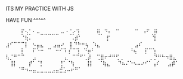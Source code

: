 ITS MY PRACTICE WITH JS 

HAVE FUN ^^^^^

⠀⠀⠀⠀⡏⢢⡁⠂⠤⣀⣀⣀⣀⣀ ⠤⠐⢈⡔⢹
⠀⠀⠀⠀⢿⡀⠙⠆⠀⠉⠀⠀⠀⠀⠉⠀⠰⠋⢀⡿
⠀⠀⠀⠀⠈⢷⠄⠀⠀⠀⠀⠀⠀⠀⠀⠀⠀⠠⡾⠁
⠀⠀⠀⠀⠀⠀⡏⠀⠀⠀⠀⠀⠀⠀⠀⠀⠀⠀⢹
⣰⠊⠉⠉⠉⡇⠀⠢⣤⣄⠀⠀ ⣠⣤⠔⠀⢸
⠙⠓⠒⢦⠀⠱⣄⠀⠀⠀⠀⠀⠀⠀⠀⠀⣠⠎
⠀⠀⠀⠀⡇⠀⠀⠏⠑⠒⠀⠉⠀⠒⠊⠹
⡎⠉⢹⠀⠙⡶⠃⠀⠀⠀⠀⠀⠀⠀⠀⠀⠘⢦⠀⠀⡏⠉⢱
⢧⡈⠛⠉⠉⠀⠀⣠⠀⠀⠀⠀⠀ ⠀⠀⣄⠀⠉⠉⠋⢁⡼
⠀⢉⣿⠖⠚⠛⢋⢀⠀⠀⠀⠀⠀⠀⠀⡀⡙⠛⠓⠲⣿⣄
⠀⢸⡇⠀⠀⠀⡞⠁⠈⡃⠀⠀⠀⠀⢘⠁⠈⢳⠀⠀⠀⢸⡇
⠀⠈⢷⣄⠀⠀⠙⠦⠌⠑⠢⠤⠔⠊⠁⢠⠎⠀⠀⣠⡾⠁
⠀⠀⠀⠈⠛⠲⠤⣤⣀⣀⣀⣀⣠⣤⣚⣡⠤⠖⠛⠁

